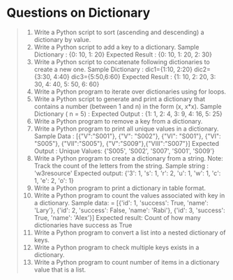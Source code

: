 # Questions on Dictionary
>   1. Write a Python script to sort (ascending and descending) a dictionary by value.
>   2. Write a Python script to add a key to a dictionary.
>       Sample Dictionary : {0: 10, 1: 20}
>       Expected Result : {0: 10, 1: 20, 2: 30}
>   3. Write a Python script to concatenate following dictionaries to create a new one.
>       Sample Dictionary :
>       dic1={1:10, 2:20}
>       dic2={3:30, 4:40}
>       dic3={5:50,6:60}
>       Expected Result : {1: 10, 2: 20, 3: 30, 4: 40, 5: 50, 6: 60}
>   4. Write a Python program to iterate over dictionaries using for loops.
>   5. Write a Python script to generate and print a dictionary that contains a number (between 1 and n) in the form (x, x*x).
>       Sample Dictionary ( n = 5) :
>       Expected Output : {1: 1, 2: 4, 3: 9, 4: 16, 5: 25}
>   6. Write a Python program to remove a key from a dictionary.
>   7. Write a Python program to print all unique values in a dictionary.
>       Sample Data : [{"V":"S001"}, {"V": "S002"}, {"VI": "S001"}, {"VI": "S005"}, {"VII":"S005"}, {"V":"S009"},{"VIII":"S007"}]
>       Expected Output : Unique Values: {'S005', 'S002', 'S007', 'S001', 'S009'}
>   8. Write a Python program to create a dictionary from a string.
>       Note: Track the count of the letters from the string.
>       Sample string : 'w3resource'
>       Expected output: {'3': 1, 's': 1, 'r': 2, 'u': 1, 'w': 1, 'c': 1, 'e': 2, 'o': 1}
>   9. Write a Python program to print a dictionary in table format.
>   10. Write a Python program to count the values associated with key in a dictionary.
>       Sample data: = [{'id': 1, 'success': True, 'name': 'Lary'}, {'id': 2, 'success':
>       False, 'name': 'Rabi'}, {'id': 3, 'success': True, 'name': 'Alex'}]
>       Expected result: Count of how many dictionaries have success as True
>   11. Write a Python program to convert a list into a nested dictionary of keys.
>   12. Write a Python program to check multiple keys exists in a dictionary.
>   13. Write a Python program to count number of items in a dictionary value that is a list.